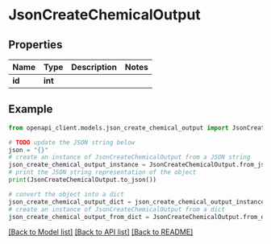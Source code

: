 # JsonCreateChemicalOutput


## Properties

Name | Type | Description | Notes
------------ | ------------- | ------------- | -------------
**id** | **int** |  | 

## Example

```python
from openapi_client.models.json_create_chemical_output import JsonCreateChemicalOutput

# TODO update the JSON string below
json = "{}"
# create an instance of JsonCreateChemicalOutput from a JSON string
json_create_chemical_output_instance = JsonCreateChemicalOutput.from_json(json)
# print the JSON string representation of the object
print(JsonCreateChemicalOutput.to_json())

# convert the object into a dict
json_create_chemical_output_dict = json_create_chemical_output_instance.to_dict()
# create an instance of JsonCreateChemicalOutput from a dict
json_create_chemical_output_from_dict = JsonCreateChemicalOutput.from_dict(json_create_chemical_output_dict)
```
[[Back to Model list]](../README.md#documentation-for-models) [[Back to API list]](../README.md#documentation-for-api-endpoints) [[Back to README]](../README.md)


